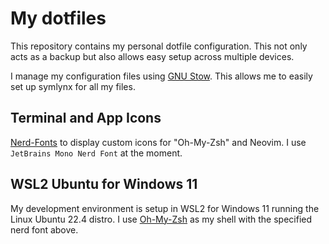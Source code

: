 # My dotfiles

This repository contains my personal dotfile configuration. This not only acts as a backup but also allows easy setup across multiple devices.

I manage my configuration files using [GNU Stow](https://www.gnu.org/software/stow/). This allows me to easily set up symlynx for all my files.

## Terminal and App Icons
[Nerd-Fonts](https://www.nerdfonts.com) to display custom icons for "Oh-My-Zsh" and Neovim. I use `JetBrains Mono Nerd Font` at the moment.

## WSL2 Ubuntu for Windows 11
My development environment is setup in WSL2 for Windows 11 running the Linux Ubuntu 22.4 distro. I use [Oh-My-Zsh](https://github.com/ohmyzsh/ohmyzsh/wiki) as my shell with the specified nerd font above.

